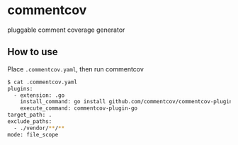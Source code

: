 # commentcov
pluggable comment coverage generator

## How to use

Place `.commentcov.yaml`, then run commentcov
```bash
$ cat .commentcov.yaml
plugins:
  - extension: .go
    install_command: go install github.com/commentcov/commentcov-plugin-go@latest
    execute_command: commentcov-plugin-go
target_path: .
exclude_paths:
  - ./vendor/**/**
mode: file_scope
```
